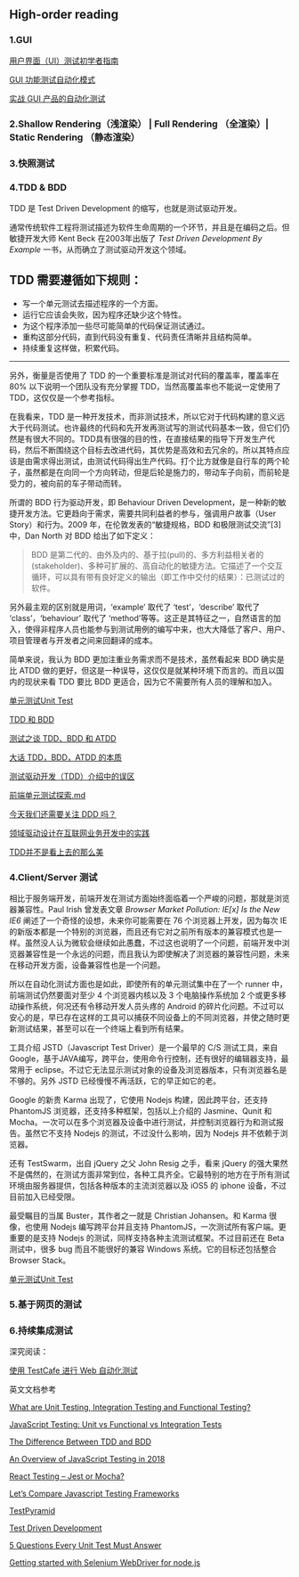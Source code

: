 ## High-order reading

### 1.GUI

[用户界面（UI）测试初学者指南](https://blog.csdn.net/renshuaicsdn/article/details/80661702)

[GUI 功能测试自动化模式](https://www.infoq.cn/article/gui-automation-patterns)

[实战 GUI 产品的自动化测试](https://www.ibm.com/developerworks/cn/rational/r-cn-guiautotesting1/index.html)

### 2.Shallow Rendering（浅渲染） | Full Rendering （全渲染）| Static Rendering （静态渲染）

### 3.快照测试

### 4.TDD & BDD

TDD 是 Test Driven Development 的缩写，也就是测试驱动开发。

通常传统软件工程将测试描述为软件生命周期的一个环节，并且是在编码之后。但敏捷开发大师 Kent Beck 在2003年出版了 *Test Driven Development By Example* 一书，从而确立了测试驱动开发这个领域。

TDD 需要遵循如下规则：
---
- 写一个单元测试去描述程序的一个方面。
- 运行它应该会失败，因为程序还缺少这个特性。
- 为这个程序添加一些尽可能简单的代码保证测试通过。
- 重构这部分代码，直到代码没有重复、代码责任清晰并且结构简单。
- 持续重复这样做，积累代码。
---
另外，衡量是否使用了 TDD 的一个重要标准是测试对代码的覆盖率，覆盖率在 80% 以下说明一个团队没有充分掌握 TDD，当然高覆盖率也不能说一定使用了TDD，这仅仅是一个参考指标。

在我看来，TDD 是一种开发技术，而非测试技术，所以它对于代码构建的意义远大于代码测试。也许最终的代码和先开发再测试写的测试代码基本一致，但它们仍然是有很大不同的。TDD具有很强的目的性，在直接结果的指导下开发生产代码，然后不断围绕这个目标去改进代码，其优势是高效和去冗余的。所以其特点应该是由需求得出测试，由测试代码得出生产代码。打个比方就像是自行车的两个轮子，虽然都是在向同一个方向转动，但是后轮是施力的，带动车子向前，而前轮是受力的，被向前的车子带动而转。

所谓的 BDD 行为驱动开发，即 Behaviour Driven Development，是一种新的敏捷开发方法。它更趋向于需求，需要共同利益者的参与，强调用户故事（User Story）和行为。2009 年，在伦敦发表的“敏捷规格，BDD 和极限测试交流”[3]中，Dan North 对 BDD 给出了如下定义：

> BDD 是第二代的、由外及内的、基于拉(pull)的、多方利益相关者的(stakeholder)、多种可扩展的、高自动化的敏捷方法。它描述了一个交互循环，可以具有带有良好定义的输出（即工作中交付的结果）：已测试过的软件。

另外最主观的区别就是用词，‘example’ 取代了 ‘test’，‘describe’ 取代了 ‘class’，‘behaviour’ 取代了 ‘method’等等。这正是其特征之一，自然语言的加入，使得非程序人员也能参与到测试用例的编写中来，也大大降低了客户、用户、项目管理者与开发者之间来回翻译的成本。

简单来说，我认为 BDD 更加注重业务需求而不是技术，虽然看起来 BDD 确实是比 ATDD 做的更好，但这是一种误导，这仅仅是就某种环境下而言的。而且以国内的现状来看 TDD 要比 BDD 更适合，因为它不需要所有人员的理解和加入。

[单元测试Unit Test](http://www.tychio.net/tech/2013/07/10/unit-test.html)

[TDD 和 BDD](https://www.cnblogs.com/Leo_wl/p/4780678.html)

[测试之谈 TDD、BDD 和 ATDD](https://blog.csdn.net/hey_man2017/article/details/79934769)

[大话 TDD，BDD，ATDD 的本质](https://blog.csdn.net/chancein007/article/details/53959603)

[测试驱动开发（TDD）介绍中的误区](http://blog.jobbole.com/64431/)

[前端单元测试探索.md](https://github.com/ecmadao/Coding-Guide/blob/master/Notes/UnitTest/%E5%89%8D%E7%AB%AF%E5%8D%95%E5%85%83%E6%B5%8B%E8%AF%95%E6%8E%A2%E7%B4%A2.md)

[今天我们还需要关注 DDD 吗？](https://www.infoq.cn/article/should-we-focus-on-ddd)

[领域驱动设计在互联网业务开发中的实践](https://zhuanlan.zhihu.com/p/32459776)

[TDD并不是看上去的那么美](https://coolshell.cn/articles/3649.html)

### 4.Client/Server 测试

相比于服务端开发，前端开发在测试方面始终面临着一个严峻的问题，那就是浏览器兼容性。Paul Irish 曾发表文章 *Browser Market Pollution: IE[x] Is the New IE6* 阐述了一个奇怪的设想，未来你可能需要在 76 个浏览器上开发，因为每次 IE 的新版本都是一个特别的浏览器，而且还有它对之前所有版本的兼容模式也是一样。虽然没人认为微软会继续如此愚蠢，不过这也说明了一个问题，前端开发中浏览器兼容性是一个永远的问题，而且我认为即使解决了浏览器的兼容性问题，未来在移动开发方面，设备兼容性也是一个问题。

所以在自动化测试方面也是如此，即使所有的单元测试集中在了一个 runner 中，前端测试仍然要面对至少 4 个浏览器内核以及 3 个电脑操作系统加 2 个或更多移动操作系统，何况还有令移动开发人员头疼的 Android 的碎片化问题。不过可以安心的是，早已存在这样的工具可以捕获不同设备上的不同浏览器，并使之随时更新测试结果，甚至可以在一个终端上看到所有结果。

工具介绍
JSTD（Javascript Test Driver）是一个最早的 C/S 测试工具，来自Google，基于JAVA编写，跨平台，使用命令行控制，还有很好的编辑器支持，最常用于 eclipse。不过它无法显示测试对象的设备及浏览器版本，只有浏览器名是不够的。另外 JSTD 已经慢慢不再活跃，它的早正如它的老。

Google 的新贵 Karma 出现了，它使用 Nodejs 构建，因此跨平台，还支持 PhantomJS 浏览器，还支持多种框架，包括以上介绍的 Jasmine、Qunit 和 Mocha。一次可以在多个浏览器及设备中进行测试，并控制浏览器行为和测试报告。虽然它不支持 Nodejs 的测试，不过没什么影响，因为 Nodejs 并不依赖于浏览器。

还有 TestSwarm，出自 jQuery 之父 John Resig 之手，看来 jQuery 的强大果然不是偶然的，在测试方面非常到位，各种工具齐全。它最特别的地方在于所有测试环境由服务器提供，包括各种版本的主流浏览器以及 iOS5 的 iphone 设备，不过目前加入已经受限。

最受瞩目的当属 Buster，其作者之一就是 Christian Johansen。和 Karma 很像，也使用 Nodejs 编写跨平台并且支持 PhantomJS，一次测试所有客户端。更重要的是支持 Nodejs 的测试，同样支持各种主流测试框架。不过目前还在 Beta 测试中，很多 bug 而且不能很好的兼容 Windows 系统。它的目标还包括整合 Browser Stack。

[单元测试Unit Test](http://www.tychio.net/tech/2013/07/10/unit-test.html)

### 5.基于网页的测试

### 6.持续集成测试


深究阅读：

[使用 TestCafe 进行 Web 自动化测试](https://zhaozhiming.github.io/blog/2019/01/28/hello-testcafe/)



英文文档参考

[What are Unit Testing, Integration Testing and Functional Testing?](https://codeutopia.net/blog/2015/04/11/what-are-unit-testing-integration-testing-and-functional-testing/)

[JavaScript Testing: Unit vs Functional vs Integration Tests](https://www.sitepoint.com/javascript-testing-unit-functional-integration/)

[The Difference Between TDD and BDD](https://joshldavis.com/2013/05/27/difference-between-tdd-and-bdd/)

[An Overview of JavaScript Testing in 2018](https://medium.com/welldone-software/an-overview-of-javascript-testing-in-2018-f68950900bc3)

[React Testing – Jest or Mocha?](https://spin.atomicobject.com/2017/05/02/react-testing-jest-vs-mocha/)

[Let’s Compare Javascript Testing Frameworks](https://medium.com/cardinal-solutions/lets-compare-javascript-testing-frameworks-bb500f0b1006)

[TestPyramid](https://martinfowler.com/bliki/TestPyramid.html)

[Test Driven Development](http://wiki.c2.com/?TestDrivenDevelopment)

[5 Questions Every Unit Test Must Answer](https://medium.com/javascript-scene/what-every-unit-test-needs-f6cd34d9836d)

[Getting started with Selenium WebDriver for node.js](https://team.goodeggs.com/getting-started-with-selenium-webdriver-for-node-js-f262a00c52e1)

